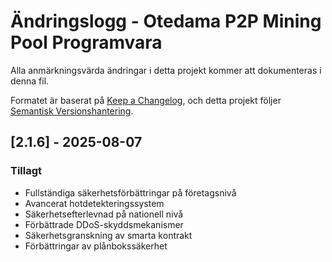 # Ändringslogg - Otedama P2P Mining Pool Programvara

Alla anmärkningsvärda ändringar i detta projekt kommer att dokumenteras i denna fil.

Formatet är baserat på [Keep a Changelog](https://keepachangelog.com/),
och detta projekt följer [Semantisk Versionshantering](https://semver.org/spec/v2.0.0.html).

## [2.1.6] - 2025-08-07

### Tillagt
- Fullständiga säkerhetsförbättringar på företagsnivå
- Avancerat hotdetekteringssystem
- Säkerhetsefterlevnad på nationell nivå
- Förbättrade DDoS-skyddsmekanismer
- Säkerhetsgranskning av smarta kontrakt
- Förbättringar av plånbokssäkerhet
